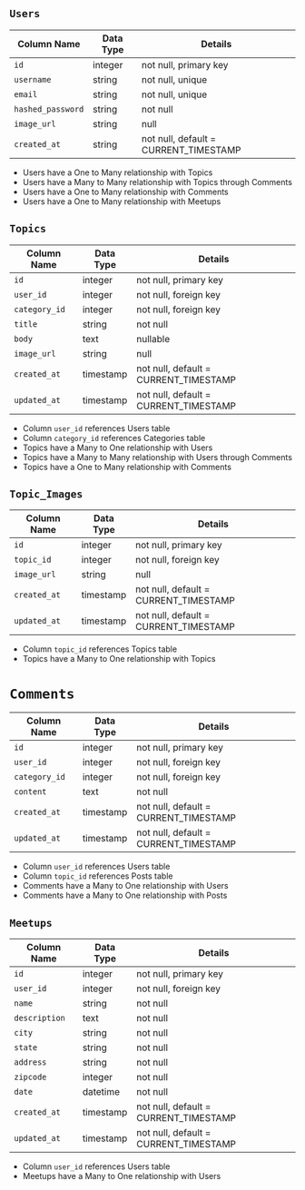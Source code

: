 <p align="center">
</p>

## `Users`

Column Name | Data Type | Details
----------- | --------- | -------
`id` | integer | not null, primary key
`username` | string | not null, unique
`email` | string | not null, unique
`hashed_password` | string | not null
`image_url` | string | null
`created_at` | string | not null, default = CURRENT_TIMESTAMP

* Users have a One to Many relationship with Topics
* Users have a Many to Many relationship with Topics through Comments
* Users have a One to Many relationship with Comments
* Users have a One to Many relationship with Meetups

## `Topics`

Column Name | Data Type | Details
----------- | --------- | -------
`id` | integer | not null, primary key
`user_id` | integer | not null, foreign key
`category_id` | integer | not null, foreign key
`title` | string | not null
`body` | text | nullable
`image_url` | string | null
`created_at` | timestamp | not null, default = CURRENT_TIMESTAMP
`updated_at` | timestamp | not null, default = CURRENT_TIMESTAMP

* Column `user_id` references Users table
* Column `category_id` references Categories table
* Topics have a Many to One relationship with Users
* Topics have a Many to Many relationship with Users through Comments
* Topics have a One to Many relationship with Comments

## `Topic_Images`

Column Name | Data Type | Details
----------- | --------- | -------
`id` | integer | not null, primary key
`topic_id` | integer | not null, foreign key
`image_url` | string | null
`created_at` | timestamp | not null, default = CURRENT_TIMESTAMP
`updated_at` | timestamp | not null, default = CURRENT_TIMESTAMP

* Column `topic_id` references Topics table
* Topics have a Many to One relationship with Topics


# `Comments`

Column Name | Data Type | Details
----------- | --------- | -------
`id` | integer | not null, primary key
`user_id` | integer | not null, foreign key
`category_id` | integer | not null, foreign key
`content` | text | not null
`created_at` | timestamp | not null, default = CURRENT_TIMESTAMP
`updated_at` | timestamp | not null, default = CURRENT_TIMESTAMP

* Column `user_id` references Users table
* Column `topic_id` references Posts table
* Comments have a Many to One relationship with Users
* Comments have a Many to One relationship with Posts

## `Meetups`

Column Name | Data Type | Details
----------- | --------- | -------
`id` | integer | not null, primary key
`user_id` | integer | not null, foreign key
`name` | string | not null
`description` | text | not null
`city` | string | not null
`state` | string | not null
`address` | string | not null
`zipcode` | integer | not null
`date` | datetime | not null
`created_at` | timestamp | not null, default = CURRENT_TIMESTAMP
`updated_at` | timestamp | not null, default = CURRENT_TIMESTAMP

* Column `user_id` references Users table
* Meetups have a Many to One relationship with Users
